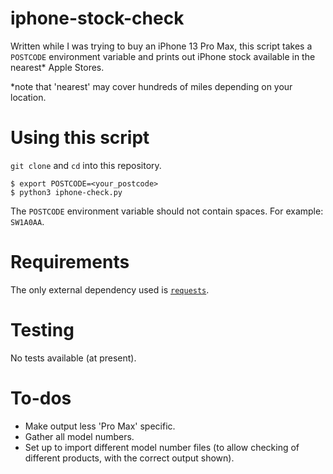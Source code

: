 # iphone-stock-check 
Written while I was trying to buy an iPhone 13 Pro Max, this script takes a ```POSTCODE``` environment variable and prints out iPhone stock available in the nearest* Apple Stores.

*note that 'nearest' may cover hundreds of miles depending on your location.

# Using this script
`git clone` and `cd` into this repository.

```
$ export POSTCODE=<your_postcode>
$ python3 iphone-check.py
```

The `POSTCODE` environment variable should not contain spaces. For example: `SW1A0AA`.

# Requirements
The only external dependency used is [`requests`](https://pypi.org/project/requests/).

# Testing
No tests available (at present).

# To-dos
- Make output less 'Pro Max' specific.
- Gather all model numbers.
- Set up to import different model number files (to allow checking of different products, with the correct output shown).
